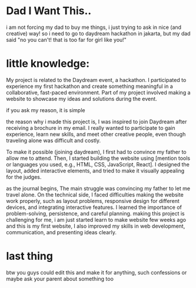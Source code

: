 # Dad I Want This..

i am not forcing my dad to buy me things, i just trying to ask in nice (and creative) way! 
so i need to go to daydream hackathon in jakarta, but my dad said "no you can't! that is too far for girl like you!"

# little knowledge:

My project is related to the Daydream event, a hackathon. I participated to experience my first hackathon and create something meaningful in a collaborative, fast-paced environment. Part of my project involved making a website to showcase my ideas and solutions during the event.

if you ask my reason, it is simple

the reason why i made this project is, I was inspired to join Daydream after receiving a brochure in my email. I really wanted to participate to gain experience, learn new skills, and meet other creative people, even though traveling alone was difficult and costly.

To make it possible (joining daydream), I first had to convince my father to allow me to attend. Then, I started building the website using [mention tools or languages you used, e.g., HTML, CSS, JavaScript, React]. I designed the layout, added interactive elements, and tried to make it visually appealing for the judges.

as the journal begins, The main struggle was convincing my father to let me travel alone. On the technical side, I faced difficulties making the website work properly, such as layout problems, responsive design for different devices, and integrating interactive features. I learned the importance of problem-solving, persistence, and careful planning. 
making this project is challenging for me, i am just started learn to make website few weeks ago and this is my first website, I also improved my skills in web development, communication, and presenting ideas clearly.

# last thing

btw you guys could edit this and make it for anything, such confessions or maybe ask your parent about something too
